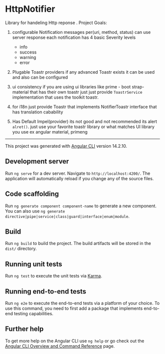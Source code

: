 # HttpNotifier
Library for handeling Http reponse .
Project Goals:
1. configurable Notification messages per(uri, method, status)
	can use server response
	each notification has 4 basic Severity levels
	- info
	- success
	- warning
	- error

2. Plugable Toastr providers
	if any advanced Toastr exists
	it can be used and also can be configured


3. ui consistency 
    if you are using ui libraries like prime - boot strap- material that has their own toastr
    just just provide `ToastrService`  implementation  that uses the toolkit toastr.

4. for i18n
    just provide Toastr that implements NotifierToastr interface that has translation cabability

3. Has Default Impel(provider)
    its not good and not recommended its alert `alret()`.
    just use your favorite toastr library or what matches UI
    library you use ex angular material, primeng


------------------------------------------------------------------------------------------------------


This project was generated with [Angular CLI](https://github.com/angular/angular-cli) version 14.2.10.

## Development server

Run `ng serve` for a dev server. Navigate to `http://localhost:4200/`. The application will automatically reload if you change any of the source files.

## Code scaffolding

Run `ng generate component component-name` to generate a new component. You can also use `ng generate directive|pipe|service|class|guard|interface|enum|module`.

## Build

Run `ng build` to build the project. The build artifacts will be stored in the `dist/` directory.

## Running unit tests

Run `ng test` to execute the unit tests via [Karma](https://karma-runner.github.io).

## Running end-to-end tests

Run `ng e2e` to execute the end-to-end tests via a platform of your choice. To use this command, you need to first add a package that implements end-to-end testing capabilities.

## Further help

To get more help on the Angular CLI use `ng help` or go check out the [Angular CLI Overview and Command Reference](https://angular.io/cli) page.
